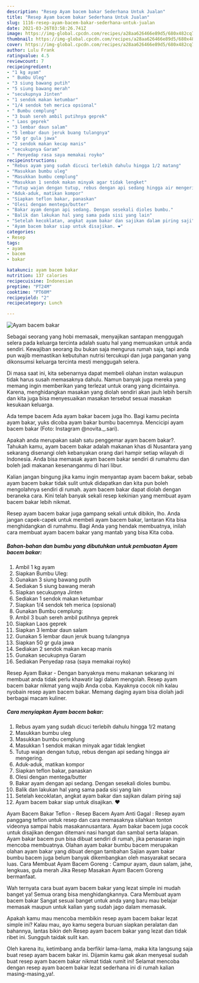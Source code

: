 ```yaml
---
description: "Resep Ayam bacem bakar Sederhana Untuk Jualan"
title: "Resep Ayam bacem bakar Sederhana Untuk Jualan"
slug: 1116-resep-ayam-bacem-bakar-sederhana-untuk-jualan
date: 2021-03-26T03:58:26.741Z
image: https://img-global.cpcdn.com/recipes/a28aa626466e89d5/680x482cq70/ayam-bacem-bakar-foto-resep-utama.jpg
thumbnail: https://img-global.cpcdn.com/recipes/a28aa626466e89d5/680x482cq70/ayam-bacem-bakar-foto-resep-utama.jpg
cover: https://img-global.cpcdn.com/recipes/a28aa626466e89d5/680x482cq70/ayam-bacem-bakar-foto-resep-utama.jpg
author: Lulu Frank
ratingvalue: 4.5
reviewcount: 7
recipeingredient:
- "1 kg ayam"
- " Bumbu Uleg"
- "3 siung bawang putih"
- "5 siung bawang merah"
- "secukupnya Jinten"
- "1 sendok makan ketumbar"
- "1/4 sendok teh merica opsional"
- " Bumbu cemplung"
- "3 buah sereh ambil putihnya geprek"
- " Laos geprek"
- "3 lembar daun salam"
- "5 lembar daun jeruk buang tulangnya"
- "50 gr gula jawa"
- "2 sendok makan kecap manis"
- "secukupnya Garam"
- " Penyedap rasa saya memakai royko"
recipeinstructions:
- "Rebus ayam yang sudah dicuci terlebih dahulu hingga 1/2 matang"
- "Masukkan bumbu uleg"
- "Masukkan bumbu cemplung"
- "Masukkan 1 sendok makan minyak agar tidak lengket"
- "Tutup wajan dengan tutup, rebus dengan api sedang hingga air mengering."
- "Aduk-aduk, matikan kompor"
- "Siapkan teflon bakar, panaskan"
- "Olesi dengan mentega/butter"
- "Bakar ayam dengan api sedang. Dengan sesekali dioles bumbu."
- "Balik dan lakukan hal yang sama pada sisi yang lain"
- "Setelah kecoklatan, angkat ayam bakar dan sajikan dalam piring saji"
- "Ayam bacem bakar siap untuk disajikan. ❤️"
categories:
- Resep
tags:
- ayam
- bacem
- bakar

katakunci: ayam bacem bakar 
nutrition: 137 calories
recipecuisine: Indonesian
preptime: "PT24M"
cooktime: "PT60M"
recipeyield: "2"
recipecategory: Lunch

---
```



![Ayam bacem bakar](https://img-global.cpcdn.com/recipes/a28aa626466e89d5/680x482cq70/ayam-bacem-bakar-foto-resep-utama.jpg)

Sebagai seorang yang hobi memasak, menyajikan santapan menggugah selera pada keluarga tercinta adalah suatu hal yang memuaskan untuk anda sendiri. Kewajiban seorang ibu bukan saja mengurus rumah saja, tapi anda pun wajib memastikan kebutuhan nutrisi tercukupi dan juga panganan yang dikonsumsi keluarga tercinta mesti menggugah selera.

Di masa  saat ini, kita sebenarnya dapat membeli olahan instan walaupun tidak harus susah memasaknya dahulu. Namun banyak juga mereka yang memang ingin memberikan yang terlezat untuk orang yang dicintainya. Karena, menghidangkan masakan yang diolah sendiri akan jauh lebih bersih dan kita juga bisa menyesuaikan masakan tersebut sesuai masakan kesukaan keluarga. 

Ada tempe bacem Ada ayam bakar bacem juga lho. Bagi kamu pecinta ayam bakar, yuks dicoba ayam bakar bumbu bacemnya. Mencicipi ayam bacem bakar (Foto: Instagram @novita._.sari).

Apakah anda merupakan salah satu penggemar ayam bacem bakar?. Tahukah kamu, ayam bacem bakar adalah makanan khas di Nusantara yang sekarang disenangi oleh kebanyakan orang dari hampir setiap wilayah di Indonesia. Anda bisa memasak ayam bacem bakar sendiri di rumahmu dan boleh jadi makanan kesenanganmu di hari libur.

Kalian jangan bingung jika kamu ingin menyantap ayam bacem bakar, sebab ayam bacem bakar tidak sulit untuk didapatkan dan kita pun boleh mengolahnya sendiri di rumah. ayam bacem bakar dapat diolah dengan beraneka cara. Kini telah banyak sekali resep kekinian yang membuat ayam bacem bakar lebih nikmat.

Resep ayam bacem bakar juga gampang sekali untuk dibikin, lho. Anda jangan capek-capek untuk membeli ayam bacem bakar, lantaran Kita bisa menghidangkan di rumahmu. Bagi Anda yang hendak membuatnya, inilah cara membuat ayam bacem bakar yang mantab yang bisa Kita coba.

<!--inarticleads1-->

##### Bahan-bahan dan bumbu yang dibutuhkan untuk pembuatan Ayam bacem bakar:

1. Ambil 1 kg ayam
1. Siapkan  Bumbu Uleg:
1. Gunakan 3 siung bawang putih
1. Sediakan 5 siung bawang merah
1. Siapkan secukupnya Jinten
1. Sediakan 1 sendok makan ketumbar
1. Siapkan 1/4 sendok teh merica (opsional)
1. Gunakan  Bumbu cemplung:
1. Ambil 3 buah sereh ambil putihnya geprek
1. Siapkan  Laos geprek
1. Siapkan 3 lembar daun salam
1. Gunakan 5 lembar daun jeruk buang tulangnya
1. Siapkan 50 gr gula jawa
1. Sediakan 2 sendok makan kecap manis
1. Gunakan secukupnya Garam
1. Sediakan  Penyedap rasa (saya memakai royko)


Resep Ayam Bakar - Dengan banyaknya menu makanan sekarang ini membuat anda tidak perlu khawatir lagi dalam mengolah. Resep ayam bacem bakar nikmat yang wajib Anda coba. Kayaknya cocok nih kalau nyobain resep ayam bacem bakar. Memang daging ayam bisa diolah jadi berbagai macam kuliner. 

<!--inarticleads2-->

##### Cara menyiapkan Ayam bacem bakar:

1. Rebus ayam yang sudah dicuci terlebih dahulu hingga 1/2 matang
1. Masukkan bumbu uleg
1. Masukkan bumbu cemplung
1. Masukkan 1 sendok makan minyak agar tidak lengket
1. Tutup wajan dengan tutup, rebus dengan api sedang hingga air mengering.
1. Aduk-aduk, matikan kompor
1. Siapkan teflon bakar, panaskan
1. Olesi dengan mentega/butter
1. Bakar ayam dengan api sedang. Dengan sesekali dioles bumbu.
1. Balik dan lakukan hal yang sama pada sisi yang lain
1. Setelah kecoklatan, angkat ayam bakar dan sajikan dalam piring saji
1. Ayam bacem bakar siap untuk disajikan. ❤️


Ayam Bacem Bakar Teflon - Resep Bacem Ayam Anti Gagal : Resep ayam panggang teflon untuk resep dan cara memasaknya silahkan tonton videonya sampai habis masakannusantara. Ayam bakar bacem juga cocok untuk disajikan dengan ditemani nasi hangat dan sambal serta lalapan. Ayam bakar bacem pun bisa dibuat sendiri di rumah, jika penasaran ingin mencoba membuatnya. Olahan ayam bakar bumbu bacem merupakan olahan ayam bakar yang dibuat dengan tambahan Sajian ayam bakar bumbu bacem juga belum banyak dikembangkan oleh masyarakat secara luas. Cara Membuat Ayam Bacem Goreng : Campur ayam, daun salam, jahe, lengkuas, gula merah Jika Resep Masakan Ayam Bacem Goreng bermanfaat. 

Wah ternyata cara buat ayam bacem bakar yang lezat simple ini mudah banget ya! Semua orang bisa menghidangkannya. Cara Membuat ayam bacem bakar Sangat sesuai banget untuk anda yang baru mau belajar memasak maupun untuk kalian yang sudah jago dalam memasak.

Apakah kamu mau mencoba membikin resep ayam bacem bakar lezat simple ini? Kalau mau, ayo kamu segera buruan siapkan peralatan dan bahannya, lantas bikin deh Resep ayam bacem bakar yang lezat dan tidak ribet ini. Sungguh taidak sulit kan. 

Oleh karena itu, ketimbang anda berfikir lama-lama, maka kita langsung saja buat resep ayam bacem bakar ini. Dijamin kamu gak akan menyesal sudah buat resep ayam bacem bakar nikmat tidak rumit ini! Selamat mencoba dengan resep ayam bacem bakar lezat sederhana ini di rumah kalian masing-masing,ya!.

